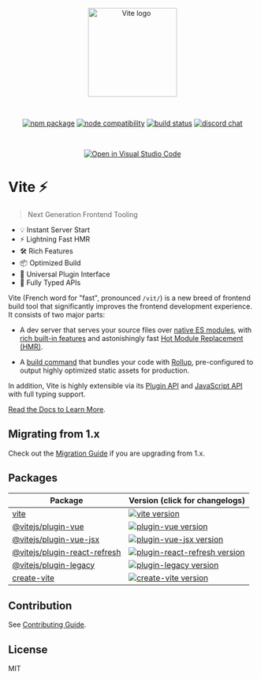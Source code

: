 <p align="center">
  <a href="https://vitejs.dev" target="_blank" rel="noopener noreferrer">
    <img width="180" src="https://vitejs.dev/logo.svg" alt="Vite logo">
  </a>
</p>
<br/>
<p align="center">
  <a href="https://npmjs.com/package/vite"><img src="https://img.shields.io/npm/v/vite.svg" alt="npm package"></a>
  <a href="https://nodejs.org/en/about/releases/"><img src="https://img.shields.io/node/v/vite.svg" alt="node compatibility"></a>
  <a href="https://github.com/vitejs/vite/actions/workflows/ci.yml"><img src="https://github.com/vitejs/vite/actions/workflows/ci.yml/badge.svg?branch=main" alt="build status"></a>
  <a href="https://chat.vitejs.dev"><img src="https://img.shields.io/badge/chat-discord-blue?style=flat&logo=discord" alt="discord chat"></a>
</p>
<br/>
<p align="center">
  <a href="https://open.vscode.dev/vitejs/vite"><img src="https://open.vscode.dev/badges/open-in-vscode.svg" alt="Open in Visual Studio Code"></a>
</p>

# Vite ⚡

> Next Generation Frontend Tooling

- 💡 Instant Server Start
- ⚡️ Lightning Fast HMR
- 🛠️ Rich Features
- 📦 Optimized Build
- 🔩 Universal Plugin Interface
- 🔑 Fully Typed APIs

Vite (French word for "fast", pronounced `/vit/`) is a new breed of frontend build tool that significantly improves the frontend development experience. It consists of two major parts:

- A dev server that serves your source files over [native ES modules](https://developer.mozilla.org/en-US/docs/Web/JavaScript/Guide/Modules), with [rich built-in features](https://vitejs.dev/guide/features.html) and astonishingly fast [Hot Module Replacement (HMR)](https://vitejs.dev/guide/features.html#hot-module-replacement).

- A [build command](https://vitejs.dev/guide/build.html) that bundles your code with [Rollup](https://rollupjs.org), pre-configured to output highly optimized static assets for production.

In addition, Vite is highly extensible via its [Plugin API](https://vitejs.dev/guide/api-plugin.html) and [JavaScript API](https://vitejs.dev/guide/api-javascript.html) with full typing support.

[Read the Docs to Learn More](https://vitejs.dev).

## Migrating from 1.x

Check out the [Migration Guide](https://vitejs.dev/guide/migration.html) if you are upgrading from 1.x.

## Packages

| Package                                                       | Version (click for changelogs)                                                                                                                         |
| ------------------------------------------------------------- | :----------------------------------------------------------------------------------------------------------------------------------------------------- |
| [vite](packages/vite)                                         | [![vite version](https://img.shields.io/npm/v/vite.svg?label=%20)](packages/vite/CHANGELOG.md)                                                         |
| [@vitejs/plugin-vue](packages/plugin-vue)                     | [![plugin-vue version](https://img.shields.io/npm/v/@vitejs/plugin-vue.svg?label=%20)](packages/plugin-vue/CHANGELOG.md)                               |
| [@vitejs/plugin-vue-jsx](packages/plugin-vue-jsx)             | [![plugin-vue-jsx version](https://img.shields.io/npm/v/@vitejs/plugin-vue-jsx.svg?label=%20)](packages/plugin-vue-jsx/CHANGELOG.md)                   |
| [@vitejs/plugin-react-refresh](packages/plugin-react-refresh) | [![plugin-react-refresh version](https://img.shields.io/npm/v/@vitejs/plugin-react-refresh.svg?label=%20)](packages/plugin-react-refresh/CHANGELOG.md) |
| [@vitejs/plugin-legacy](packages/plugin-legacy)               | [![plugin-legacy version](https://img.shields.io/npm/v/@vitejs/plugin-legacy.svg?label=%20)](packages/plugin-legacy/CHANGELOG.md)                      |
| [create-vite](packages/create-vite)                           | [![create-vite version](https://img.shields.io/npm/v/create-vite.svg?label=%20)](packages/create-vite/CHANGELOG.md)                                    |

## Contribution

See [Contributing Guide](https://github.com/vitejs/vite/blob/main/CONTRIBUTING.md).

## License

MIT
